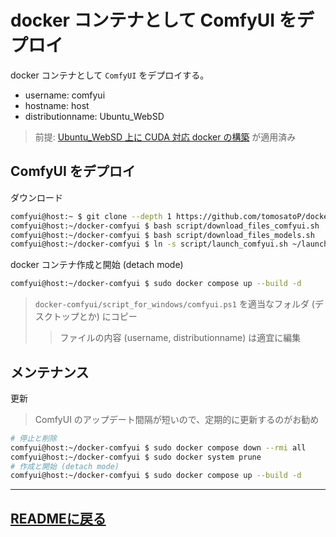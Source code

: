 # docker コンテナとして ComfyUI をデプロイ
docker コンテナとして `ComfyUI` をデプロイする。
- username: comfyui
- hostname: host
- distributionname: Ubuntu_WebSD
> 前提: [Ubuntu_WebSD 上に CUDA 対応 docker の構築](docker_CUDA.md) が適用済み

## ComfyUI をデプロイ
ダウンロード
~~~sh
comfyui@host:~ $ git clone --depth 1 https://github.com/tomosatoP/docker-comfyui.git
comfyui@host:~/docker-comfyui $ bash script/download_files_comfyui.sh
comfyui@host:~/docker-comfyui $ bash script/download_files_models.sh
comfyui@host:~/docker-comfyui $ ln -s script/launch_comfyui.sh ~/launch_comfyui.sh
~~~

docker コンテナ作成と開始 (detach mode)
~~~sh
comfyui@host:~/docker-comfyui $ sudo docker compose up --build -d
~~~

> `docker-comfyui/script_for_windows/comfyui.ps1` を適当なフォルダ (デスクトップとか) にコピー
>> ファイルの内容 (username, distributionname) は適宜に編集


## メンテナンス
更新
> ComfyUI のアップデート間隔が短いので、定期的に更新するのがお勧め
~~~sh
# 停止と削除
comfyui@host:~/docker-comfyui $ sudo docker compose down --rmi all
comfyui@host:~/docker-comfyui $ sudo docker system prune
# 作成と開始 (detach mode)
comfyui@host:~/docker-comfyui $ sudo docker compose up --build -d
~~~
---
[READMEに戻る](../README.md)
---
